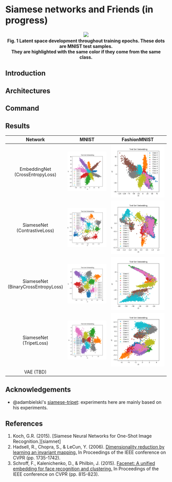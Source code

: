 # Siamese networks and Friends (in progress)


<div align="center">
<img src="https://i.imgur.com/et8mlm5.gif"/> <br>
<b>Fig. 1 Latent space development throughout training epochs.
These dots are MNIST test samples. <br>
They are highlighted with the same color if they come from the same class.
</b>
</div>

## Introduction

## Architectures

## Command

## Results

| Network      | MNIST           | FashionMNIST  |
|:-------------:|:-------------:| :-----:|
| EmbeddingNet <br> (CrossEntropyLoss) | ![emb_mnist] | ![emb_fmnist] |
| SiameseNet   <br> (ContrastiveLoss)  | ![sc_mnist]     | ![sc_fmnist] |
| SiameseNet   <br> (BinaryCrossEntropyLoss)   | ![scb_mnist]      | ![scb_fmnist] |
| SiameseNet   <br> (TripetLoss)   | ![tp_mnist]      | ![tp_fmnist] |
| VAE (TBD) | | |


## Acknowledgements
- @adambielski's [siamese-tripet](https://github.com/adambielski/siamese-triplet): experiments here are mainly based on his experiments.

## References
1. Koch, G.R. (2015). [Siamese Neural Networks for One-Shot Image Recognition.][siamnet]
2. Hadsell, R., Chopra, S., & LeCun, Y. (2006). [Dimensionality reduction by learning an invariant mapping.][contrastive-loss] In Proceedings of the IEEE conference on CVPR (pp. 1735-1742).
3. Schroff, F., Kalenichenko, D., & Philbin, J. (2015). [Facenet: A unified embedding for face recognition and clustering.][tripet-loss] In Proceedings of the IEEE conference on CVPR (pp. 815-823).


[emb_mnist]: https://raw.githubusercontent.com/heytitle/siamese-net-and-friends/master/output/embedding-classification-MNIST-testing-set-embedding.png
[emb_fmnist]: https://raw.githubusercontent.com/heytitle/siamese-net-and-friends/master/output/embedding-classification-FashionMNIST-testing-set-embedding.png
[sc_mnist]: https://raw.githubusercontent.com/heytitle/siamese-net-and-friends/master/output/siamese-constrastive-MNIST-testing-set-embedding.png
[sc_fmnist]: https://raw.githubusercontent.com/heytitle/siamese-net-and-friends/master/output/siamese-constrastive-FashionMNIST-testing-set-embedding.png
[scb_mnist]: https://raw.githubusercontent.com/heytitle/siamese-net-and-friends/master/output/siamese-binary-cross-entropy-MNIST-testing-set-embedding.png
[scb_fmnist]: https://raw.githubusercontent.com/heytitle/siamese-net-and-friends/master/output/siamese-binary-cross-entropy-FashionMNIST-testing-set-embedding.png
[tp_mnist]: https://raw.githubusercontent.com/heytitle/siamese-net-and-friends/master/output/tripet-loss-net-MNIST-testing-set-embedding.png
[tp_fmnist]: https://raw.githubusercontent.com/heytitle/siamese-net-and-friends/master/output/tripet-loss-net-FashionMNIST-testing-set-embedding.png


[siamese-paper]: https://www.semanticscholar.org/paper/Siamese-Neural-Networks-for-One-Shot-Image-Koch/e66955e4a24b611c54f9e7f6b178e7cbaddd0fbb
[contrastive-loss]: http://yann.lecun.com/exdb/publis/pdf/hadsell-chopra-lecun-06.pdf
[tripet-loss]: https://arxiv.org/pdf/1503.03832.pdf

[img_placeholder]: https://via.placeholder.com/500x500
